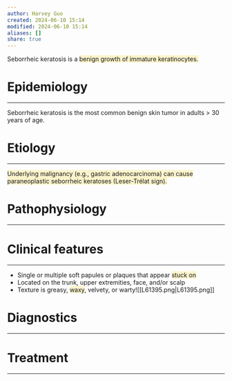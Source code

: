 ```yaml
---
author: Harvey Guo
created: 2024-06-10 15:14
modified: 2024-06-10 15:14
aliases: []
share: true
---
```

Seborrheic keratosis is a <span style="background:rgba(240, 200, 0, 0.2)">benign growth of immature keratinocytes.</span>
# Epidemiology
---
Seborrheic keratosis is the most common benign skin tumor in adults > 30 years of age.

# Etiology
---
<span style="background:rgba(240, 200, 0, 0.2)">Underlying malignancy (e.g., gastric adenocarcinoma) can cause paraneoplastic seborrheic keratoses (Leser-Trélat sign).</span>

# Pathophysiology
---


# Clinical features
---
- Single or multiple soft papules or plaques that appear <span style="background:rgba(240, 200, 0, 0.2)">stuck on</span>
- Located on the trunk, upper extremities, face, and/or scalp
- Texture is greasy, <span style="background:rgba(240, 200, 0, 0.2)">waxy</span>, velvety, or warty![[L61395.png|L61395.png]]

# Diagnostics
---


# Treatment
---

